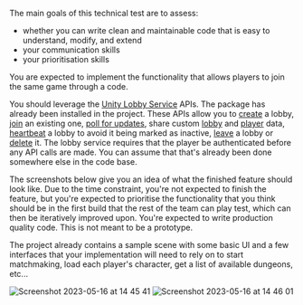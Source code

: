 The main goals of this technical test are to assess:
- whether you can write clean and maintainable code that is easy to understand, modify, and extend
- your communication skills
- your prioritisation skills

You are expected to implement the functionality that allows players to join the same game through a code. 

You should leverage the [Unity Lobby Service](https://docs.unity.com/lobby/en/manual/unity-lobby-service) APIs. The package has already been installed in the project. These APIs allow you to [create](https://docs.unity.com/lobby/en/manual/create-a-lobby) a lobby, [join](https://docs.unity.com/lobby/en/manual/join-a-lobby) an existing one, [poll for updates](https://docs.unity.com/lobby/en/manual/poll-for-updates), share custom [lobby](https://docs.unity.com/lobby/en/manual/update-lobby-data) and [player](https://docs.unity.com/lobby/en/manual/update-player-data) data, [heartbeat](https://docs.unity.com/lobby/en/manual/heartbeat-a-lobby) a lobby to avoid it being marked as inactive, [leave](https://docs.unity.com/lobby/en/manual/leave-a-lobby) a lobby or [delete](https://docs.unity.com/lobby/en/manual/delete-a-lobby) it. The lobby service requires that the player be authenticated before any API calls are made. You can assume that that's already been done somewhere else in the code base.

The screenshots below give you an idea of what the finished feature should look like. Due to the time constraint, you're not expected to finish the feature, but you're expected to prioritise the functionality that you think should be in the first build that the rest of the team can play test, which can then be iteratively improved upon. You're expected to write production quality code. This is not meant to be a prototype.

The project already contains a sample scene with some basic UI and a few interfaces that your implementation will need to rely on to start matchmaking, load each player's character, get a list of available dungeons, etc...

![Screenshot 2023-05-16 at 14 45 41](https://github.com/Included-Games/unity-tech-interview/assets/2270095/cd811368-e54c-4e85-acd4-431514edd44f)
![Screenshot 2023-05-16 at 14 46 01](https://github.com/Included-Games/unity-tech-interview/assets/2270095/2e1692ba-d77d-40dc-a848-eee583a7b543)
